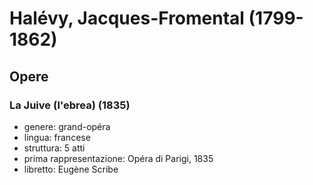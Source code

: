 # Halévy, Jacques-Fromental (1799-1862)

## Opere

### La Juive (l'ebrea) (1835)

- genere: grand-opéra
- lingua: francese
- struttura: 5 atti
- prima rappresentazione: Opéra di Parigi, 1835
- libretto: Eugène Scribe